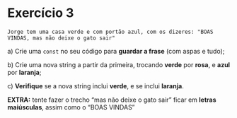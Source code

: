 # Exercício 3

<!-- A partir da frase a seguir, faça o que se pede. -->

```
Jorge tem uma casa verde e com portão azul, com os dizeres: "BOAS VINDAS, mas não deixe o gato sair"
```

a) Crie uma `const` no seu código para **guardar a frase** (com aspas e tudo);

b) Crie uma nova string a partir da primeira, trocando **verde** por **rosa**, e **azul** por **laranja**;

c) **Verifique** se a nova string inclui **verde**, e se inclui **laranja**.

**EXTRA:** tente fazer o trecho “mas não deixe o gato sair” ficar em **letras maiúsculas**, assim como o “BOAS VINDAS”
